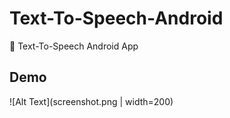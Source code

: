 # Text-To-Speech-Android
🎤 Text-To-Speech Android App

## Demo
![Alt Text](screenshot.png | width=200)
